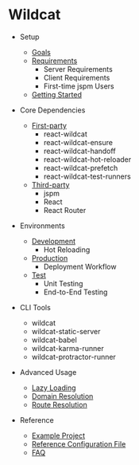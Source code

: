 # Wildcat
- Setup
    - [Goals](01-setup/goals.md)
    - [Requirements](01-setup/requirements.md)
        - Server Requirements
        - Client Requirements
        - First-time jspm Users
    - [Getting Started](01-setup/03-getting-started.md)

- Core Dependencies
    - [First-party](02-dependencies/01-first-party.md)
        - react-wildcat
        - react-wildcat-ensure
        - react-wildcat-handoff
        - react-wildcat-hot-reloader
        - react-wildcat-prefetch
        - react-wildcat-test-runners
    - [Third-party](02-dependencies/02-third-party.md)
        - jspm
        - React
        - React Router

- Environments
    - [Development](03-environments/01-development.md)
        - Hot Reloading
    - [Production](03-environments/02-production.md)
        - Deployment Workflow
    - [Test](03-environments/03-test.md)
        - Unit Testing
        - End-to-End Testing

- CLI Tools
    - wildcat
    - wildcat-static-server
    - wildcat-babel
    - wildcat-karma-runner
    - wildcat-protractor-runner

- Advanced Usage
    - [Lazy Loading](05-advanced-usage/01-lazy-loading.md)
    - [Domain Resolution](05-advanced-usage/02-domain-resolution.md)
    - [Route Resolution](05-advanced-usage/03-route-resolution.md)

- Reference
    - [Example Project](06-reference/01-example-project.md)
    - [Reference Configuration File](06-reference/02-reference-configuration-file.md)
    - [FAQ](06-reference/03-faq.md)
